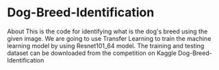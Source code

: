 # Dog-Breed-Identification
About This is the code for identifying what is the dog's breed using the given image. We are going to use Transfer Learning to train the machine learning model by using Resnet101_64 model. The training and testing dataset can be downloaded from the competition on Kaggle Dog-Breed-Identification
